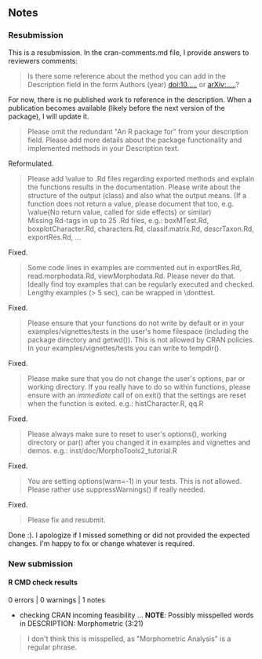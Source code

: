 ## Notes




### Resubmission

This is a resubmission. In the cran-comments.md file, I provide answers to reviewers comments:  

> Is there some reference about the method you can add in the Description field in the form Authors (year) <doi:10.....> or <arXiv:.....>?

For now, there is no published work to reference in the description. When a publication becomes available (likely before the next version of the package), I will update it.

> Please omit the redundant "An R package for" from your description field. 
> Please add more details about the package functionality and implemented methods in your Description text.

Reformulated.

> Please add \\value to .Rd files regarding exported methods and explain the functions results in the documentation. Please write about the structure of the output (class) and also what the output means. (If a function does not return a value, please document that too, e.g. \value{No return value, called for side effects} or similar)  
Missing Rd-tags in up to 25 .Rd files, e.g.: boxMTest.Rd, boxplotCharacter.Rd, characters.Rd, classif.matrix.Rd, descrTaxon.Rd, exportRes.Rd,  ...

Fixed. 


> Some code lines in examples are commented out in exportRes.Rd, read.morphodata.Rd, viewMorphodata.Rd. Please never do that. Ideally find toy examples that can be regularly executed and checked. Lengthy examples (> 5 sec), can be wrapped in \\donttest.

Fixed. 

> Please ensure that your functions do not write by default or in your examples/vignettes/tests in the user's home filespace (including the package directory and getwd()). This is not allowed by CRAN policies. In your examples/vignettes/tests you can write to tempdir().

Fixed. 


> Please make sure that you do not change the user's options, par or working directory. If you really have to do so within functions, please ensure with an *immediate* call of on.exit() that the settings are reset when the function is exited. e.g.: histCharacter.R, qq.R

Fixed. 

> Please always make sure to reset to user's options(), working directory or par() after you changed it in examples and vignettes and demos. e.g.: inst/doc/MorphoTools2_tutorial.R

Fixed. 

> You are setting options(warn=-1) in your tests. This is not allowed. Please rather use suppressWarnings() if really needed.

Fixed. 


> Please fix and resubmit.

Done :). I apologize if I missed something or did not provided the expected changes. I'm happy to fix or change whatever is required.










### New submission


#### R CMD check results

0 errors | 0 warnings | 1 notes


* checking CRAN incoming feasibility ... **NOTE**: Possibly misspelled words in DESCRIPTION:  Morphometric (3:21)  

> I don't think this is misspelled, as "Morphometric Analysis" is a regular phrase. 
